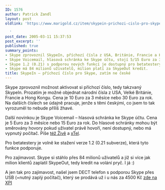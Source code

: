 ```yaml
---
ID: 1576
author: Patrick Zandl
layout: post
oldlink: 'https://www.marigold.cz/item/skypein-prichozi-cislo-pro-skype-zatim-ne-ceske

  '
post_date: 2005-03-11 15:37:53
post_excerpt: ''
published: true
summary_points:
- Skype zprovoznil SkypeIn, příchozí čísla z USA, Británie, Francie a Hong Kongu.
- Skype Voicemail, hlasová schránka ke Skype účtu, stojí 5/15 Euro za 3 měsíce/rok.
- Skype 1.2 (0.21) s podporou nových funkcí je dostupný pro betatestery.
- Skype má 84 milionů uživatelů, milion platí za SkypeOut kredit.
title: SkypeIn – příchozí číslo pro Skype, zatím ne české
---
```


<p>Skype zprovoznil možnost aktivovat si příchozí číslo, tedy takzvaný SkypeIn. Prozatím je možné objednat národní čísla z USA, Velké Británie, Francie a Hong Kongu. Cena je 10 Euro za 3 měsíce nebo 30 Euro za rok. Na dalších číslech se údajně pracuje, jenže s těmi českými, co jsem to tak vyrozuměl to nebude příliš žhavé. </p>

<p>Další novinkou je Skype Voicemail – hlasová schránka ke Skype účtu. Cena je 5 Euro za 3 měsíce nebo 15 Euro za rok. Do hlasové schránky mohou být směrovány hovory pokud uživatel právě hovoří, není dostupný, nebo má vypnutý počítač. Píše <a href="http://www.zive.cz/h/Bleskovky/AR.asp?ARI=122339">též Živě</a> a <a href="http://www.xtel.cz">xTel</a>.</p>

<p>Pro betatestery je volně ke stažení verze 1.2 (0.21 subverze), která tyto funkce podporuje. </p>

<p>Pro zajímavost. Skype si stáhlo přes 84 milionů uživatelů a již si více jak milion klientů zaplatil SkypeOut, tedy kredit na volání pryč. I já :)</p>

<p>A jen tak pro zajímavost, našel jsem DECT telefon s podporou Skype přes USB (=nutný zaplý počítač), který se prodává už i u nás za 4500 Kč <a href="http://www.xpi.cz/CZE/index.html">zde na XPI</a>
</p>